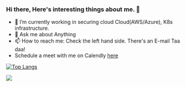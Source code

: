 ### Hi there, Here's interesting things about me. 👋

- 🔭 I’m currently working in securing cloud Cloud(AWS/Azure), K8s infrastructure. 
- 💬 Ask me about Anything
- 📫 How to reach me: Check the left hand side. There's an E-mail Taa daa!
- Schedule a meet with me on Calendly [here](https://calendly.com/murarisumit)

[![Top Langs](https://github-readme-stats.vercel.app/api/top-langs/?username=murarisumit&layout=compact)](https://github.com/anuraghazra/github-readme-stats)

![](https://komarev.com/ghpvc/?username=murarisumit)

